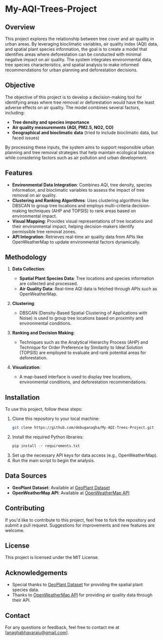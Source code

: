 # My-AQI-Trees-Project

## Overview
This project explores the relationship between tree cover and air quality in urban areas. By leveraging bioclimatic variables, air quality index (AQI) data, and spatial plant species information, the goal is to create a model that identifies areas where deforestation can be conducted with minimal negative impact on air quality. The system integrates environmental data, tree species characteristics, and spatial analysis to make informed recommendations for urban planning and deforestation decisions.

## Objective
The objective of this project is to develop a decision-making tool for identifying areas where tree removal or deforestation would have the least adverse effects on air quality. The model combines several factors, including:
- **Tree density and species importance**
- **Air quality measurements (AQI, PM2.5, NO2, CO)**
- **Geographical and bioclimatic data** (tried to include bioclimatic data, but faced issues)

By processing these inputs, the system aims to support responsible urban planning and tree removal strategies that help maintain ecological balance while considering factors such as air pollution and urban development.

## Features
- **Environmental Data Integration**: Combines AQI, tree density, species information, and bioclimatic variables to assess the impact of tree removal on air quality.
- **Clustering and Ranking Algorithms**: Uses clustering algorithms like DBSCAN to group tree locations and employs multi-criteria decision-making techniques (AHP and TOPSIS) to rank areas based on environmental impact.
- **Visual Mapping**: Provides visual representations of tree locations and their environmental impact, helping decision-makers identify permissible tree removal zones.
- **API Integration**: Retrieves real-time air quality data from APIs like OpenWeatherMap to update environmental factors dynamically.

## Methodology
1. **Data Collection**: 
   - **Spatial Plant Species Data**: Tree locations and species information are collected and processed.
   - **Air Quality Data**: Real-time AQI data is fetched through APIs such as OpenWeatherMap.

2. **Clustering**: 
   - DBSCAN (Density-Based Spatial Clustering of Applications with Noise) is used to group tree locations based on proximity and environmental conditions.

3. **Ranking and Decision Making**: 
   - Techniques such as the Analytical Hierarchy Process (AHP) and Technique for Order Preference by Similarity to Ideal Solution (TOPSIS) are employed to evaluate and rank potential areas for deforestation.

4. **Visualization**: 
   - A map-based interface is used to display tree locations, environmental conditions, and deforestation recommendations.

## Installation
To use this project, follow these steps:
1. Clone this repository to your local machine:
   ```bash
   git clone https://github.com/debuganagha/My-AQI-Trees-Project.git
   ```
2. Install the required Python libraries:
   ```bash
   pip install -r requirements.txt
   ```
3. Set up the necessary API keys for data access (e.g., OpenWeatherMap).
4. Run the main script to begin the analysis.

## Data Sources
- **GeoPlant Dataset**: Available at [GeoPlant Dataset](https://www.kaggle.com/datasets/picekl/geoplant/data?select=PA_metadata_train.csv)
- **OpenWeatherMap API**: Available at [OpenWeatherMap API](https://openweathermap.org/)

## Contributing
If you'd like to contribute to this project, feel free to fork the repository and submit a pull request. Suggestions for improvements and new features are welcome.

## License
This project is licensed under the MIT License.

## Acknowledgements
- Special thanks to [GeoPlant Dataset](https://www.kaggle.com/datasets/picekl/geoplant/data?select=PA_metadata_train.csv) for providing the spatial plant species data.
- Thanks to [OpenWeatherMap API](https://openweathermap.org/) for providing air quality data through their API.

## Contact
For any questions or feedback, feel free to contact me at [anaghabhavaraju@gmail.com].
